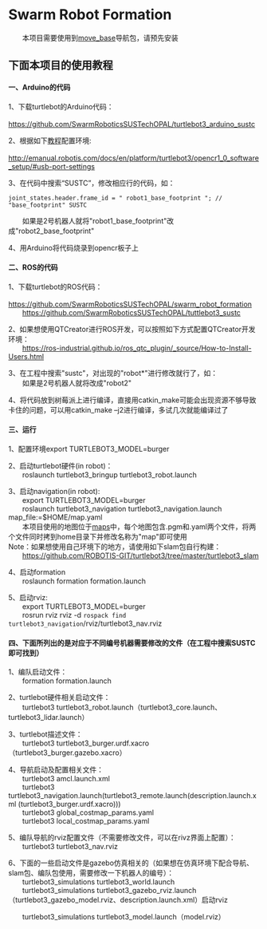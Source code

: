 # Swarm Robot Formation
&emsp;&emsp;本项目需要使用到[move_base](http://wiki.ros.org/move_base)导航包，请预先安装
## 下面本项目的使用教程
#### 一、Arduino的代码
1、下载turtlebot的Arduino代码：</br>
&emsp;&emsp;https://github.com/SwarmRoboticsSUSTechOPAL/turtlebot3_arduino_sustc</br>

2、根据如下[教程](http://emanual.robotis.com/docs/en/platform/turtlebot3/opencr1_0_software_setup/#usb-port-settings)配置环境:</br>
&emsp;&emsp;http://emanual.robotis.com/docs/en/platform/turtlebot3/opencr1_0_software_setup/#usb-port-settings</br>

3、在代码中搜索“SUSTC”，修改相应行的代码，如：</br>
```
joint_states.header.frame_id = " robot1_base_footprint "; // "base_footprint" SUSTC 
```
&emsp;&emsp;如果是2号机器人就将"robot1_base_footprint"改成"robot2_base_footprint"</br>

4、用Arduino将代码烧录到opencr板子上</br>

#### 二、ROS的代码
1、下载turtlebot的ROS代码：</br>
&emsp;&emsp;https://github.com/SwarmRoboticsSUSTechOPAL/swarm_robot_formation</br>
&emsp;&emsp;https://github.com/SwarmRoboticsSUSTechOPAL/tuttlebot3_sustc</br>

2、如果想使用QTCreator进行ROS开发，可以按照如下方式配置QTCreator开发环境：</br>
&emsp;&emsp;https://ros-industrial.github.io/ros_qtc_plugin/_source/How-to-Install-Users.html</br>

3、在工程中搜索"sustc"，对出现的"robot*"进行修改就行了，如：</br>
&emsp;&emsp;如果是2号机器人就将改成"robot2"</br>

4、将代码放到树莓派上进行编译，直接用catkin_make可能会出现资源不够导致卡住的问题，可以用catkin_make –j2进行编译，多试几次就能编译过了</br>

#### 三、运行
1、配置环境export TURTLEBOT3_MODEL=burger</br>

2、启动turtlebot硬件(in robot)：</br>
&emsp;&emsp;roslaunch turtlebot3_bringup turtlebot3_robot.launch</br>

3、启动navigation(in robot):</br>
&emsp;&emsp;export TURTLEBOT3_MODEL=burger</br>
&emsp;&emsp;roslaunch turtlebot3_navigation turtlebot3_navigation.launch map_file:=$HOME/map.yaml</br>
&emsp;&emsp;本项目使用的地图位于[maps](https://github.com/SwarmRoboticsSUSTechOPAL/turtlebot_maps)中，每个地图包含.pgm和.yaml两个文件，将两个文件同时拷到home目录下并修改名称为"map"即可使用</br>
Note：如果想使用自己环境下的地方，请使用如下slam包自行构建：</br>
&emsp;&emsp;https://github.com/ROBOTIS-GIT/turtlebot3/tree/master/turtlebot3_slam</br>

4、启动formation</br>
&emsp;&emsp;roslaunch formation formation.launch</br>

5、启动rviz:</br>
&emsp;&emsp;export TURTLEBOT3_MODEL=burger</br>
&emsp;&emsp;rosrun rviz rviz -d `rospack find turtlebot3_navigation`/rviz/turtlebot3_nav.rviz</br>


#### 四、下面所列出的是对应于不同编号机器需要修改的文件（在工程中搜索SUSTC即可找到）
1、编队启动文件：</br>
&emsp;&emsp;formation formation.launch

2、turtlebot硬件相关启动文件：</br>
&emsp;&emsp;turtlebot3 turtlebot3_robot.launch（turtlebot3_core.launch、turtlebot3_lidar.launch）

3、turtlebot描述文件：</br>
&emsp;&emsp;turtlebot3 turtlebot3_burger.urdf.xacro（turtlebot3_burger.gazebo.xacro）

4、导航启动及配置相关文件：</br>
&emsp;&emsp;turtlebot3 amcl.launch.xml</br>
&emsp;&emsp;turtlebot3 turtlebot3_navigation.launch(turtlebot3_remote.launch(description.launch.xml
(turtlebot3_burger.urdf.xacro)))</br>
&emsp;&emsp;turtlebot3 global_costmap_params.yaml</br>
&emsp;&emsp;turtlebot3 local_costmap_params.yaml</br>

5、编队导航的rviz配置文件（不需要修改文件，可以在rivz界面上配置）：</br>
&emsp;&emsp;turtlebot3 turtlebot3_nav.rviz

6、下面的一些启动文件是gazebo仿真相关的（如果想在仿真环境下配合导航、slam包、编队包使用，需要修改一下机器人的编号）：</br>
&emsp;&emsp;turtlebot3_simulations turtlebot3_world.launch</br>
&emsp;&emsp;turtlebot3_simulations turtlebot3_gazebo_rviz.launch（turtlebot3_gazebo_model.rviz、description.launch.xml）启动rviz</br>

&emsp;&emsp;turtlebot3_simulations turtlebot3_model.launch（model.rviz）</br>
